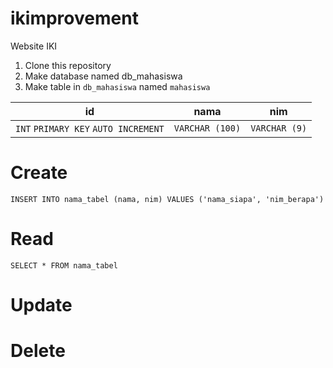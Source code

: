 # ikimprovement

Website IKI

1. Clone this repository
2. Make database named db_mahasiswa
3. Make table in `db_mahasiswa` named `mahasiswa`

| id                                   | nama            | nim           |
| ------------------------------------ | --------------- | ------------- |
| `INT` `PRIMARY KEY` `AUTO INCREMENT` | `VARCHAR (100)` | `VARCHAR (9)` |

# Create

`INSERT INTO nama_tabel (nama, nim) VALUES ('nama_siapa', 'nim_berapa')`

# Read

`SELECT * FROM nama_tabel`

# Update

# Delete
